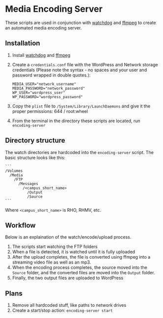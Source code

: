 # Media Encoding Server

These scripts are used in conjunction with [watchdog][1] and [ffmpeg][2] to
create an automated media encoding server.

## Installation

1. Install [watchdog][1] and [ffmpeg][2]

2. Create a `credentials.conf` file with the WordPress and Network storage credentials (Please note the syntax -
   no spaces and your user and password wrapped in double quotes.):

    ```
    MEDIA_USER="network_username"
    MEDIA_PASSWORD="network_password"
    WP_USER="wordpress_user"
    WP_PASSWORD="wordpress_password"
    ```

3. Copy the `plist` file to `/System/Library/LaunchDaemons` and give it the proper permissions: 644 / root:wheel
4. From the terminal in the directory these scripts are located, run `encoding-server`

## Directory structure

The watch directories are hardcoded into the `encoding-server` script. The basic structure
looks like this:

    ```
    /Volumes
      /Media
        /FTP
          /Messages
            /<campus_short_name>
              /Output
              /Source
    ```

Where `<campus_short_name>` is RHO, RHMV, etc. 

## Workflow

Below is an explaination of the watch/encode/upload process.

1. The scripts start watching the FTP folders
2. When a file is detected, it is watched until it is fully uploaded
3. After the upload completes, the file is converted using ffmpeg into a
   streaming video file as well as an mp3.
4. When the encoding process completes, the source moved 
   into the `Source` folder, and the converted files are moved into the
   `Output` folder.
5. Finally, the two output files are uploaded to WordPress

## Plans

1. Remove all hardcoded stuff, like paths to network drives
2. Create a start/stop action: `encoding-server start`

[1]: https://github.com/gorakhargosh/watchdog
[2]: http://ffmpeg.org/
